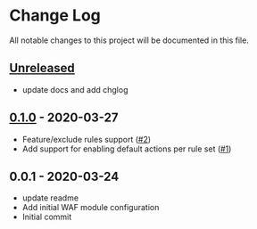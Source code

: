 # Change Log

All notable changes to this project will be documented in this file.

<a name="unreleased"></a>
## [Unreleased]

- update docs and add chglog


<a name="0.1.0"></a>
## [0.1.0] - 2020-03-27

- Feature/exclude rules support ([#2](https://github.com/umotif-public/terraform-aws-waf-webaclv2/issues/2))
- Add support for enabling default actions per rule set ([#1](https://github.com/umotif-public/terraform-aws-waf-webaclv2/issues/1))


<a name="0.0.1"></a>
## 0.0.1 - 2020-03-24

- update readme
- Add initial WAF module configuration
- Initial commit


[Unreleased]: https://github.com/umotif-public/terraform-aws-waf-webaclv2/compare/0.1.0...HEAD
[0.1.0]: https://github.com/umotif-public/terraform-aws-waf-webaclv2/compare/0.0.1...0.1.0
